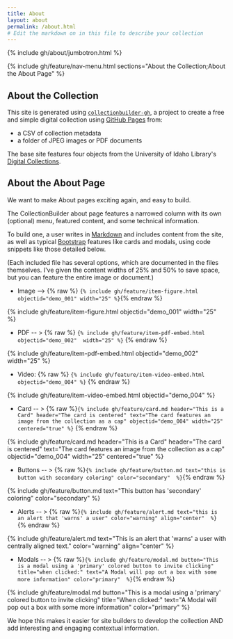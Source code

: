 ```yaml
---
title: About
layout: about
permalink: /about.html
# Edit the markdown on in this file to describe your collection
---
```


{% include gh/about/jumbotron.html %}

{% include gh/feature/nav-menu.html sections="About the Collection;About the About Page" %}

## About the Collection

This site is generated using [`collectionbuilder-gh`](https://collectionbuilding.github.io/gh/), a project to create a free and simple digital collection using [GitHub Pages](https://pages.github.com/) from: 

- a CSV of collection metadata
- a folder of JPEG images or PDF documents

The base site features four objects from the University of Idaho Library's [Digital Collections](https://www.lib.uidaho.edu/digital). 


## About the About Page

We want to make About pages exciting again, and easy to build. 

The CollectionBuilder about page features a narrowed column with its own (optional) menu, featured content, and some technical information. 

To build one, a user writes in [Markdown](https://guides.github.com/features/mastering-markdown/) and includes  content from the site, as well as typical [Bootstrap](https://getbootstrap.com/) features like cards and modals, using code snippets like those detailed below. 

(Each included file has several options, which are documented in the files themselves. I've given the content widths of 25% and 50% to save space, but you can feature the entire image or document.) 


- Image --> {% raw %} `{% include gh/feature/item-figure.html objectid="demo_001" width="25" %}`{% endraw %}

{% include gh/feature/item-figure.html objectid="demo_001" width="25" %}

- PDF -- > {% raw %}  `{% include gh/feature/item-pdf-embed.html objectid="demo_002"  width="25" %}`
  {% endraw %}

 {% include gh/feature/item-pdf-embed.html objectid="demo_002" width="25" %}

- Video: {% raw %} `{% include gh/feature/item-video-embed.html objectid="demo_004" %}`
 {% endraw %}

{% include gh/feature/item-video-embed.html objectid="demo_004" %}

- Card -- >  {% raw %}`{% include gh/feature/card.md header="This is a Card" header="The card is centered" text="The card features an image from the collection as a cap" objectid="demo_004" width="25" centered="true" %}`
 {% endraw %}

{% include gh/feature/card.md header="This is a Card" header="The card is centered" text="The card features an image from the collection as a cap" objectid="demo_004" width="25" centered="true"  %}

- Buttons -- > {% raw %}`{% include gh/feature/button.md text="this is button with secondary coloring" color="secondary"  %}`{% endraw %}

{% include gh/feature/button.md text="This button has 'secondary' coloring" color="secondary" %}
  
- Alerts -- > {% raw %}`{% include gh/feature/alert.md text="this is an alert that 'warns' a user" color="warning" align="center"  %}`
 {% endraw %}

 {% include gh/feature/alert.md text="This is an alert that 'warns' a user with centrally aligned text." color="warning" align="center"  %}


- Modals -- > {% raw %}`{% include gh/feature/modal.md button="This is a modal using a 'primary' colored button to invite clicking" title="when clicked:" text="A Modal will pop out a box with some more information" color="primary"  %}`{% endraw %}

{% include gh/feature/modal.md button="This is a modal using a 'primary' colored button to invite clicking" title="When clicked:" text="A Modal will pop out a box with some more information" color="primary"  %}


We hope this makes it easier for site builders to develop the collection AND add interesting and engaging contextual information.  

